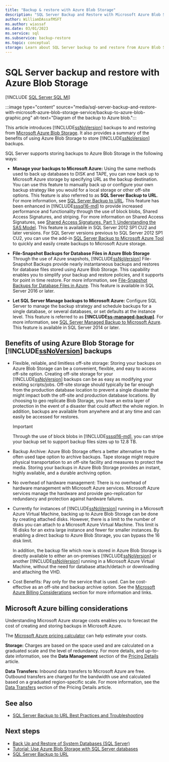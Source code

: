 ```yaml
---
title: "Backup & restore with Azure Blob Storage"
description: "SQL Server Backup and Restore with Microsoft Azure Blob Storage"
author: WilliamDAssafMSFT
ms.author: wiassaf
ms.date: 03/01/2023
ms.service: sql
ms.subservice: backup-restore
ms.topic: conceptual
storage: Learn about SQL Server backup to and restore from Azure Blob Storage, including the benefits of using Azure Blob Storage to store SQL Server backups.
---
```

# SQL Server backup and restore with Azure Blob Storage

[!INCLUDE [SQL Server SQL MI](../../includes/applies-to-version/sql-asdbmi.md)]

  :::image type="content" source="media/sql-server-backup-and-restore-with-microsoft-azure-blob-storage-service/backup-to-azure-blob-graphic.png" alt-text="Diagram of the backup to Azure blob.":::

 This article introduces [!INCLUDE[ssNoVersion](../../includes/ssnoversion-md.md)] backups to and restoring from [Microsoft Azure Blob Storage](/azure/storage/blobs/storage-blobs-introduction). It also provides a summary of the benefits of using Azure Blob Storage to store [!INCLUDE[ssNoVersion](../../includes/ssnoversion-md.md)] backups.  

 SQL Server supports storing backups to Azure Blob Storage in the following ways:  

-   **Manage your backups to Microsoft Azure:** Using the same methods used to back up databases to DISK and TAPE, you can now back up to Microsoft Azure storage by specifying URL as the backup destination. You can use this feature to manually back up or configure your own backup strategy like you would for a local storage or other off-site options. This feature is also referred to as **SQL Server Backup to URL**. For more information, see [SQL Server Backup to URL](../../relational-databases/backup-restore/sql-server-backup-to-url.md). This feature has been enhanced in [!INCLUDE[sssql16-md](../../includes/sssql16-md.md)] to provide increased performance and functionality through the use of block blobs, Shared Access Signatures, and striping. For more information on Shared Access Signatures, see [Shared Access Signatures, Part 1: Understanding the SAS Model](/azure/storage/common/storage-sas-overview). This feature is available in SQL Server 2012 SP1 CU2 and later versions. For SQL Server versions previous to SQL Server 2012 SP1 CU2, you can use the add-in [SQL Server Backup to Microsoft Azure Tool](https://go.microsoft.com/fwlink/?LinkID=324399) to quickly and easily create backups to Microsoft Azure storage.

-   **File-Snapshot Backups for Database Files in Azure Blob Storage** Through the use of Azure snapshots, [!INCLUDE[ssNoVersion](../../includes/ssnoversion-md.md)] File-Snapshot Backups provide nearly instantaneous backups and restores for database files stored using Azure Blob Storage. This capability enables you to simplify your backup and restore policies, and it supports for point in time restore. For more information, see [File-Snapshot Backups for Database Files in Azure](../../relational-databases/backup-restore/file-snapshot-backups-for-database-files-in-azure.md). This feature is available in SQL Server 2016 or later.  

-   **Let SQL Server Manage backups to Microsoft Azure:** Configure SQL Server to manage the backup strategy and schedule backups for a single database, or several databases, or set defaults at the instance level. This feature is referred to as **[!INCLUDE[ss-managed-backup](../../includes/ss-managed-backup-md.md)]**. For more information, see [SQL Server Managed Backup to Microsoft Azure](../../relational-databases/backup-restore/sql-server-managed-backup-to-microsoft-azure.md). This feature is available in SQL Server 2014 or later.  

## Benefits of using Azure Blob Storage for [!INCLUDE[ssNoVersion](../../includes/ssnoversion-md.md)] backups

-   Flexible, reliable, and limitless off-site storage: Storing your backups on Azure Blob Storage can be a convenient, flexible, and easy to access off-site option. Creating off-site storage for your [!INCLUDE[ssNoVersion](../../includes/ssnoversion-md.md)] backups can be as easy as modifying your existing scripts/jobs. Off-site storage should typically be far enough from the production database location to prevent a single disaster that might impact both the off-site and production database locations. By choosing to geo replicate Blob Storage, you have an extra layer of protection in the event of a disaster that could affect the whole region. In addition, backups are available from anywhere and at any time and can easily be accessed for restores.  

    > [!IMPORTANT]  
    >  Through the use of block blobs in [!INCLUDE[sssql16-md](../../includes/sssql16-md.md)], you can stripe your backup set to support backup files sizes up to 12.8 TB.  

-   Backup Archive: Azure Blob Storage offers a better alternative to the often used tape option to archive backups. Tape storage might require physical transportation to an off-site facility and measures to protect the media. Storing your backups in Azure Blob Storage provides an instant, highly available, and a durable archiving option.  

-   No overhead of hardware management: There is no overhead of hardware management with Microsoft Azure services. Microsoft Azure services manage the hardware and provide geo-replication for redundancy and protection against hardware failures.  

-   Currently for instances of [!INCLUDE[ssNoVersion](../../includes/ssnoversion-md.md)] running in a Microsoft Azure Virtual Machine, backing up to Azure Blob Storage can be done by creating attached disks. However, there is a limit to the number of disks you can attach to a Microsoft Azure Virtual Machine. This limit is 16 disks for an extra large instance and fewer for smaller instances. By enabling a direct backup to Azure Blob Storage, you can bypass the 16 disk limit.  

     In addition, the backup file which now is stored in Azure Blob Storage is directly available to either an on-premises [!INCLUDE[ssNoVersion](../../includes/ssnoversion-md.md)] or another [!INCLUDE[ssNoVersion](../../includes/ssnoversion-md.md)] running in a Microsoft Azure Virtual Machine, without the need for database attach/detach or downloading and attaching the VHD.  

-   Cost Benefits: Pay only for the service that is used. Can be cost-effective as an off-site and backup archive option. See the [Microsoft Azure Billing Considerations](#Billing) section for more information and links.  

## <a id="Billing"></a> Microsoft Azure billing considerations

 Understanding Microsoft Azure storage costs enables you to forecast the cost of creating and storing backups in Microsoft Azure.  

 The [Microsoft Azure pricing calculator](https://go.microsoft.com/fwlink/?LinkId=277060) can help estimate your costs.  

 **Storage:** Charges are based on the space used and are calculated on a graduated scale and the level of redundancy. For more details, and up-to-date information, see the **Data Management** section of the [Pricing Details](https://go.microsoft.com/fwlink/?LinkId=277059) article.  

 **Data Transfers:** Inbound data transfers to Microsoft Azure are free. Outbound transfers are charged for the bandwidth use and calculated based on a graduated region-specific scale. For more information, see the [Data Transfers](https://go.microsoft.com/fwlink/?LinkId=277061) section of the Pricing Details article.  

## See also

- [SQL Server Backup to URL Best Practices and Troubleshooting](../../relational-databases/backup-restore/sql-server-backup-to-url-best-practices-and-troubleshooting.md)

## Next steps

- [Back Up and Restore of System Databases (SQL Server)](../../relational-databases/backup-restore/back-up-and-restore-of-system-databases-sql-server.md)
- [Tutorial: Use Azure Blob Storage with SQL Server databases](../tutorial-use-azure-blob-storage-service-with-sql-server-2016.md)
- [SQL Server Backup to URL](../../relational-databases/backup-restore/sql-server-backup-to-url.md)
